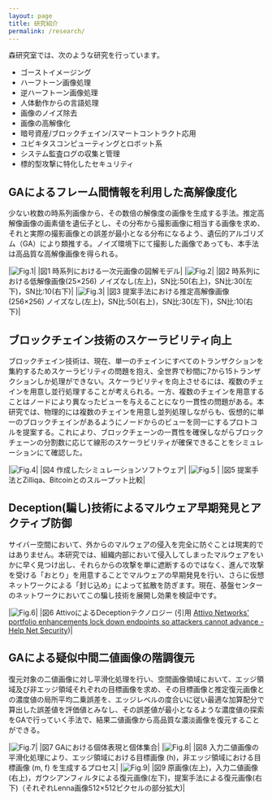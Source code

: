 ```yaml
---
layout: page
title: 研究紹介
permalink: /research/
---
```


森研究室では、次のような研究を行っています。

* ゴーストイメージング
* ハーフトーン画像処理
* 逆ハーフトーン画像処理
* 人体動作からの言語処理
* 画像のノイズ除去
* 画像の高解像化
* 暗号資産/ブロックチェイン/スマートコントラクト応用
* ユビキタスコンピューティングとロボット系
* システム監査ログの収集と管理
* 標的型攻撃に特化したセキュリティ

## GAによるフレーム間情報を利用した高解像度化

少ない枚数の時系列画像から、その数倍の解像度の画像を生成する手法。推定高解像画像の画素値を遺伝子とし、その分布から撮影画像に相当する画像を求め、それと実際の撮影画像との誤差が最小となる分布になるよう、遺伝的アルゴリズム（GA）により類推する。ノイズ環境下にて撮影した画像であっても、本手法は高品質な高解像画像を得られる。

|![Fig.1](/assets/images/research/research-01.png)|
|図1 時系列における一次元画像の図解モデル|
|![Fig.2](/assets/images/research/research-02.png)|
|図2 時系列における低解像画像(25×256) ノイズなし(左上)，SN比:50(右上)，SN比:30(左下)，SN比:10(右下)|
|![Fig.3](/assets/images/research/research-03.png)|
|図3 提案手法における推定高解像画像(256×256) ノイズなし(左上)，SN比:50(右上)，SN比:30(左下)，SN比:10(右下)|

## ブロックチェイン技術のスケーラビリティ向上

ブロックチェイン技術は、現在、単一のチェインにすべてのトランザクションを集約するためスケーラビリティの問題を抱え、全世界で秒間に7から15トランザクションしか処理ができない。スケーラビリティを向上させるには、複数のチェインを用意し並行処理することが考えられる。一方、複数のチェインを用意することはノードにより異なったビューを与えることになり一貫性の問題がある。本研究では、物理的には複数のチェインを用意し並列処理しながらも、仮想的に単一のブロックチェインがあるようにノードからのビューを同一にするプロトコルを提案する。これにより、ブロックチェーンの一貫性を確保しながらブロックチェーンの分割数に応じて線形のスケーラビリティが確保できることをシミュレーションにて確認した。

|![Fig.4](/assets/images/research/research-04.png)|
|図4 作成したシミュレーションソフトウェア|
|![Fig.5](/assets/images/research/research-05.png) |
|図5 提案手法とZilliqa、Bitcoinとのスループット比較|

## Deception(騙し)技術によるマルウェア早期発見とアクティブ防御

サイバー空間において、外からのマルウェアの侵入を完全に防ぐことは現実的ではありません。本研究では、組織内部において侵入してしまったマルウェアをいかに早く見つけ出し、それらからの攻撃を単に遮断するのではなく、進んで攻撃を受ける「おとり」を用意することでマルウェアの早期発見を行い、さらに仮想ネットワークによる「封じ込め」によって拡散を防ぎます。現在、基盤センターのネットワークにおいてこの騙し技術を展開し効果を検証中です。

|![Fig.6](/assets/images/research/research-06.png)|
|図6 AttivoによるDeceptionテクノロジー (引用 [Attivo Networks' portfolio enhancements lock down endpoints so attackers cannot advance - Help Net Security](https://www.helpnetsecurity.com/2019/08/01/attivo-networks-portfolio-enhancements/))|

## GAによる疑似中間二値画像の階調復元

復元対象の二値画像に対し平滑化処理を行い、空間画像領域において、エッジ領域及び非エッジ領域それぞれの目標画像を求め、その目標画像と推定復元画像との濃度値の局所平均二乗誤差を、エッジレベルの度合いに従い最適な加算配分で算出した誤差値を評価値とみなし、その誤差値が最小となるような濃度値の探索をGAで行っていく手法で、結果二値画像から高品質な濃淡画像を復元することができる。

|![Fig.7](/assets/images/research/research-07.png)|
|図7 GAにおける個体表現と個体集合|
|![Fig.8](/assets/images/research/research-08.png)|
|図8 入力二値画像の平滑化処理により、エッジ領域における目標画像 (h)，非エッジ領域における目標画像 (m, f) を生成するプロセス|
|![Fig.9](/assets/images/research/research-09.png)|
|図9 原画像(左上)，入力二値画像(右上)，ガウシアンフィルタによる復元画像(左下)，提案手法による復元画像(右下)（それぞれLenna画像512×512ピクセルの部分拡大)|